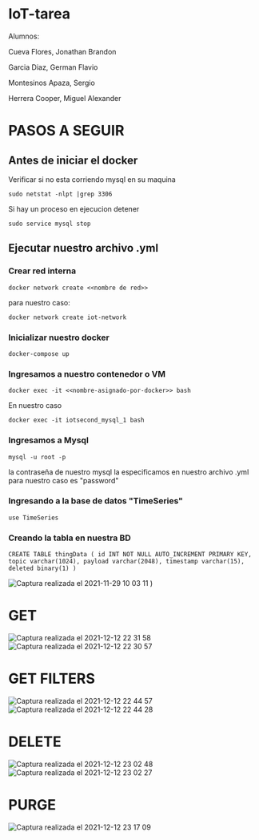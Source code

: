 # IoT-tarea

Alumnos:

  Cueva Flores, Jonathan Brandon
  
  Garcia Diaz, German Flavio
  
  Montesinos Apaza, Sergio

  Herrera Cooper, Miguel Alexander

# PASOS A SEGUIR
## Antes de iniciar el docker
Verificar si no esta corriendo mysql en su maquina
```
sudo netstat -nlpt |grep 3306
```
Si hay un proceso en ejecucion detener
```
sudo service mysql stop
```
## Ejecutar nuestro archivo .yml
### Crear red interna
```
docker network create <<nombre de red>>
```
para nuestro caso:
```
docker network create iot-network
```
### Inicializar nuestro docker
```
docker-compose up
```
### Ingresamos a nuestro contenedor o VM
```
docker exec -it <<nombre-asignado-por-docker>> bash
```
En nuestro caso
```
docker exec -it iotsecond_mysql_1 bash
```
### Ingresamos a Mysql
```
mysql -u root -p
```
la contraseña de nuestro mysql la especificamos en nuestro archivo .yml para nuestro caso es "password"
### Ingresando a la base de datos "TimeSeries"
```
use TimeSeries
```
### Creando la tabla en nuestra BD
```
CREATE TABLE thingData ( id INT NOT NULL AUTO_INCREMENT PRIMARY KEY, topic varchar(1024), payload varchar(2048), timestamp varchar(15), deleted binary(1) ) 
```
![Captura realizada el 2021-11-29 10 03 11](https://user-images.githubusercontent.com/20243155/143892008-c0e08842-c796-4340-9b59-249d94832ac5.png)
)


# GET
![Captura realizada el 2021-12-12 22 31 58](https://user-images.githubusercontent.com/20243155/145752632-8b22ad51-1a2f-4ccb-87ff-74569bd90c04.png)
![Captura realizada el 2021-12-12 22 30 57](https://user-images.githubusercontent.com/20243155/145752635-7a2fa36d-3b41-4847-ba3a-c3dc1c65c34b.png)

# GET FILTERS
![Captura realizada el 2021-12-12 22 44 57](https://user-images.githubusercontent.com/20243155/145752615-dec2ac7f-e87f-4593-8009-3895e8c8fb4e.png)
![Captura realizada el 2021-12-12 22 44 28](https://user-images.githubusercontent.com/20243155/145752627-522bf02e-af33-4fe2-b0f5-2c5d98d35f03.png)

# DELETE
![Captura realizada el 2021-12-12 23 02 48](https://user-images.githubusercontent.com/20243155/145752578-84868faf-6608-46db-8e3e-85f9dbd62970.png)
![Captura realizada el 2021-12-12 23 02 27](https://user-images.githubusercontent.com/20243155/145752605-3f9d4e27-57cd-473b-9ff0-1fe820a2046b.png)

# PURGE
![Captura realizada el 2021-12-12 23 17 09](https://user-images.githubusercontent.com/20243155/145752562-b6b17683-0693-4149-8eb9-0097a343526c.png)
